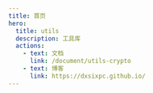 ```yaml
---
title: 首页
hero:
  title: utils
  description: 工具库
  actions:
    - text: 文档
      link: /document/utils-crypto
    - text: 博客
      link: https://dxsixpc.github.io/
---
```

